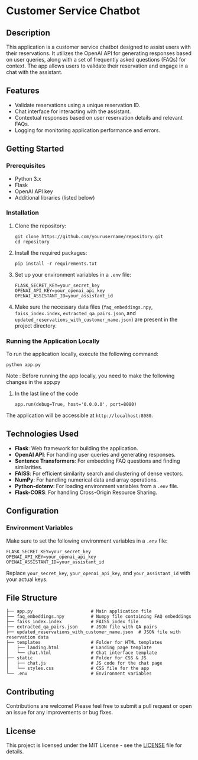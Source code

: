 # Customer Service Chatbot

## Description

This application is a customer service chatbot designed to assist users with their reservations. It utilizes the OpenAI API for generating responses based on user queries, along with a set of frequently asked questions (FAQs) for context. The app allows users to validate their reservation and engage in a chat with the assistant.

## Features

- Validate reservations using a unique reservation ID.
- Chat interface for interacting with the assistant.
- Contextual responses based on user reservation details and relevant FAQs.
- Logging for monitoring application performance and errors.

## Getting Started

### Prerequisites

- Python 3.x
- Flask
- OpenAI API key
- Additional libraries (listed below)

### Installation

1. Clone the repository:

   ```
   git clone https://github.com/yourusername/repository.git
   cd repository
   ```

2. Install the required packages:

   ```
   pip install -r requirements.txt
   ```

3. Set up your environment variables in a `.env` file:

   ```
   FLASK_SECRET_KEY=your_secret_key
   OPENAI_API_KEY=your_openai_api_key
   OPENAI_ASSISTANT_ID=your_assistant_id
   ```

4. Make sure the necessary data files (`faq_embeddings.npy`, `faiss_index.index`, `extracted_qa_pairs.json`, and `updated_reservations_with_customer_name.json`) are present in the project directory.

### Running the Application Locally

To run the application locally, execute the following command:

```
python app.py
```

Note : Before running the app locally, you need to make the following changes in the app.py

1) In the last line of the code
   ```
   app.run(debug=True, host='0.0.0.0', port=8080)
   ```

The application will be accessible at `http://localhost:8080`.


## Technologies Used

- **Flask**: Web framework for building the application.
- **OpenAI API**: For handling user queries and generating responses.
- **Sentence Transformers**: For embedding FAQ questions and finding similarities.
- **FAISS**: For efficient similarity search and clustering of dense vectors.
- **NumPy**: For handling numerical data and array operations.
- **Python-dotenv**: For loading environment variables from a `.env` file.
- **Flask-CORS**: For handling Cross-Origin Resource Sharing.

## Configuration

### Environment Variables

Make sure to set the following environment variables in a `.env` file:

```
FLASK_SECRET_KEY=your_secret_key
OPENAI_API_KEY=your_openai_api_key
OPENAI_ASSISTANT_ID=your_assistant_id
```

Replace `your_secret_key`, `your_openai_api_key`, and `your_assistant_id` with your actual keys.

## File Structure

```
├── app.py                      # Main application file
├── faq_embeddings.npy          # Numpy file containing FAQ embeddings
├── faiss_index.index           # FAISS index file
├── extracted_qa_pairs.json     # JSON file with QA pairs
├── updated_reservations_with_customer_name.json  # JSON file with reservation data
├── templates                   # Folder for HTML templates
│   ├── landing.html            # Landing page template
│   └── chat.html               # Chat interface template
├── static                      # Folder for CSS & JS
│   ├── chat.js                 # JS code for the chat page
│   └── styles.css              # CSS file for the app
└── .env                        # Environment variables
```

## Contributing

Contributions are welcome! Please feel free to submit a pull request or open an issue for any improvements or bug fixes.

## License

This project is licensed under the MIT License - see the [LICENSE](LICENSE) file for details.
```


